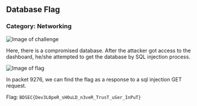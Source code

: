 ## Database Flag
### Category: Networking

![Image of challenge](https://i.imgur.com/wReoZ2h.png)

Here, there is a compromised database. After the attacker got access to the dashboard, he/she attempted to get the database by SQL injection process.

![Image of flag](https://i.imgur.com/VAeVZZs.png)

In packet 9276, we can find the flag as a response to a sql injection GET request.

Flag: `BDSEC{Dev3L0peR_sH0uLD_n3veR_TrusT_uSer_InPuT}`
